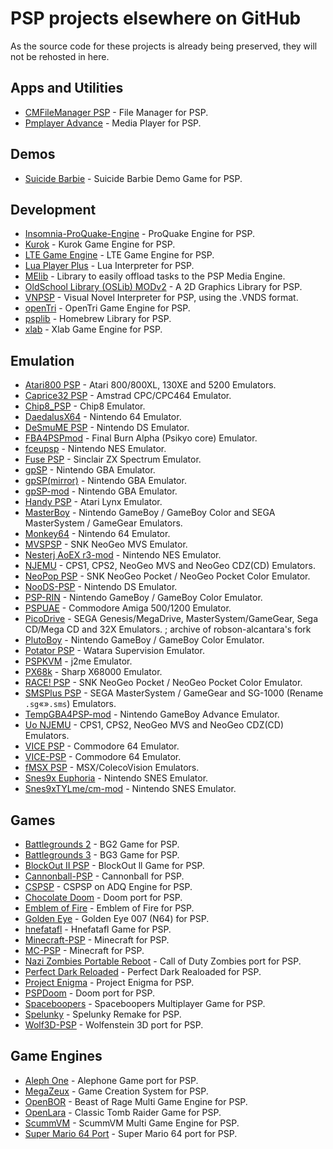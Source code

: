 # PSP projects elsewhere on GitHub

As the source code for these projects is already being preserved, they will not be rehosted in here.

## Apps and Utilities

- [CMFileManager PSP](https://github.com/joel16/CMFileManager-PSP) - File Manager for PSP.
- [Pmplayer Advance](https://github.com/ErikPshat/pmplayer-advance) - Media Player for PSP.

## Demos

- [Suicide Barbie](https://github.com/theblacklotus/suicide-barbie) - Suicide Barbie Demo Game for PSP.

## Development

- [Insomnia-ProQuake-Engine](https://github.com/darkduke606/Insomnia-ProQuake-Engine) - ProQuake Engine for PSP.
- [Kurok](https://github.com/TheMrIron2/kurok) - Kurok Game Engine for PSP. 
- [LTE Game Engine](https://github.com/luca1897/Lte-Game-Engine) - LTE Game Engine for PSP.
- [Lua Player Plus](https://github.com/Rinnegatamante/lua-player-plus) - Lua Interpreter for PSP.
- [MElib](https://github.com/IridescentRose/MElib) - Library to easily offload tasks to the PSP Media Engine.
- [OldSchool Library (OSLib) MODv2](https://github.com/dogo/oslibmodv2) - A 2D Graphics Library for PSP.
- [VNPSP](https://github.com/liclac/VNPSP) - Visual Novel Interpreter for PSP, using the .VNDS format. 
- [openTri](https://github.com/albe/openTri) - OpenTri Game Engine for PSP.
- [psplib](https://github.com/0xe1f/psplib) - Homebrew Library for PSP.
- [xlab](https://github.com/xfacter/xlab) - Xlab Game Engine for PSP.

## Emulation

- [Atari800 PSP](https://github.com/8bitpsp/atari800) - Atari 800/800XL, 130XE and 5200 Emulators.
- [Caprice32 PSP](https://github.com/8bitpsp/caprice32) - Amstrad CPC/CPC464 Emulator.
- [Chip8_PSP](https://github.com/stacksta/chip8_psp) - Chip8 Emulator.
- [DaedalusX64](https://github.com/DaedalusX64/daedalus) - Nintendo 64 Emulator.
- [DeSmuME PSP](https://github.com/themriron2/desmume-psp) - Nintendo DS Emulator.
- [FBA4PSPmod](https://github.com/rereprep/FBA4PSPmod) - Final Burn Alpha (Psikyo core) Emulator.
- [fceupsp](https://github.com/phoe-nix/fceupsp) - Nintendo NES Emulator.
- [Fuse PSP](https://github.com/8bitpsp/fuse) - Sinclair ZX Spectrum Emulator.
- [gpSP](https://github.com/BASLQC/gPSP) - Nintendo GBA Emulator.
- [gpSP(mirror)](https://github.com/cedricwaltercson/gpsp) - Nintendo GBA Emulator.
- [gpSP-mod](https://github.com/BASLQC/gPSP-mod) - Nintendo GBA Emulator.
- [Handy PSP](https://github.com/8bitpsp/handy) - Atari Lynx Emulator.
- [MasterBoy](https://github.com/wodim/MasterBoy) - Nintendo GameBoy / GameBoy Color and SEGA MasterSystem / GameGear Emulators.
- [Monkey64](https://github.com/TheMrIron2/Monkey64) - Nintendo 64 Emulator.
- [MVSPSP](https://github.com/swarzesherz/mvspsp) - SNK NeoGeo MVS Emulator.
- [Nesterj AoEX r3-mod](https://github.com/rinrin-/NesterJ_AoEX_R3) - Nintendo NES Emulator.
- [NJEMU](https://github.com/phoe-nix/NJEMU) - CPS1, CPS2, NeoGeo MVS and NeoGeo CDZ(CD) Emulators.
- [NeoPop PSP](https://github.com/8bitpsp/neopop) - SNK NeoGeo Pocket / NeoGeo Pocket Color Emulator.
- [NooDS-PSP](https://github.com/Xiro28/NooDS-PSP) - Nintendo DS Emulator.
- [PSP-RIN](https://github.com/mbarczak/psp_rin) - Nintendo GameBoy / GameBoy Color Emulator.
- [PSPUAE](https://github.com/HoraceAndTheSpider/PSPUAE) - Commodore Amiga 500/1200 Emulator.
- [PicoDrive](https://github.com/pumpkinlink/picodrive) - SEGA Genesis/MegaDrive, MasterSystem/GameGear, Sega CD/Mega CD and 32X Emulators. ; archive of robson-alcantara's fork
- [PlutoBoy](https://github.com/RossMeikleham/PlutoBoy) - Nintendo GameBoy / GameBoy Color Emulator.
- [Potator PSP](https://github.com/infval/potator-psp-akop) - Watara Supervision Emulator.
- [PSPKVM](https://github.com/vadosnaprimer/pspkvm) - j2me Emulator.
- [PX68k](https://github.com/hissorii/px68k) - Sharp X68000 Emulator.
- [RACE! PSP](https://github.com/8bitpsp/race) - SNK NeoGeo Pocket / NeoGeo Pocket Color Emulator.
- [SMSPlus PSP](https://github.com/8bitpsp/smsplus) - SEGA MasterSystem / GameGear and SG-1000 (Rename <code>.sg</code>«»<code>.sms</code>) Emulators.
- [TempGBA4PSP-mod](https://github.com/phoe-nix/TempGBA4PSP-mod) - Nintendo GameBoy Advance Emulator.
- [Uo NJEMU](https://github.com/173210/mvspsp/releases/tag/r5) - CPS1, CPS2, NeoGeo MVS and NeoGeo CDZ(CD) Emulators.
- [VICE PSP](https://github.com/8bitpsp/vice) - Commodore 64 Emulator.
- [VICE-PSP](https://github.com/rsn8887/pspvice) - Commodore 64 Emulator.
- [fMSX PSP](https://github.com/8bitpsp/fms) - MSX/ColecoVision Emulators.
- [Snes9x Euphoria](https://github.com/BASLQC/snes9x-euphoria) - Nintendo SNES Emulator.
- [Snes9xTYLme/cm-mod](https://github.com/esmjanus/snes9xTYL) - Nintendo SNES Emulator.

## Games

- [Battlegrounds 2](https://github.com/xfacter/battlegrounds2) - BG2 Game for PSP.
- [Battlegrounds 3](https://github.com/xfacter/battlegrounds3) - BG3 Game for PSP.
- [BlockOut II PSP](https://github.com/bomblik/BlockOut_II_PSP) - BlockOut ll Game for PSP.
- [Cannonball-PSP](https://github.com/TheMrIron2/cannonball-PSP) - Cannonball for PSP.
- [CSPSP](https://github.com/st1x51/CSPSP_ADQ) - CSPSP on ADQ Engine for PSP.
- [Chocolate Doom](https://github.com/mwpenny/chocolate-doom-psp) - Doom port for PSP.
- [Emblem of Fire](https://github.com/TheMrIron2/Emblem-of-Fire) - Emblem of Fire for PSP.
- [Golden Eye](https://github.com/TheMrIron2/goldeneye-psp) - Golden Eye 007 (N64) for PSP.
- [hnefatafl](https://github.com/TheMrIron2/hnefatafl-psp) - Hnefatafl Game for PSP.
- [Minecraft-PSP](https://github.com/Woolio/Minecraft-PSP) - Minecraft for PSP.
- [MC-PSP](https://github.com/IridescentRose/MC-PSP) - Minecraft for PSP.
- [Nazi Zombies Portable Reboot](https://github.com/thyjukki/nzp-reboot/) - Call of Duty Zombies port for PSP.
- [Perfect Dark Reloaded](https://github.com/TheMrIron2/Perfect-Dark-Reloaded) - Perfect Dark Realoaded for PSP.
- [Project Enigma](https://github.com/TheMrIron2/project-enigma) - Project Enigma for PSP.
- [PSPDoom](https://github.com/z2442/PSPDoom) - Doom port for PSP.
- [Spaceboopers](https://github.com/nikp123/spaceboopers) - Spaceboopers Multiplayer Game for PSP.
- [Spelunky](https://github.com/dbeef/spelunky-psp) - Spelunky Remake for PSP.
- [Wolf3D-PSP](https://github.com/BenMcLean/Wolf3D-PSP) - Wolfenstein 3D port for PSP.

## Game Engines

- [Aleph One](https://github.com/Aleph-One-Marathon/alephone-psp) - Alephone Game port for PSP.
- [MegaZeux](https://github.com/AliceLR/megazeux/) - Game Creation System for PSP.
- [OpenBOR](https://github.com/DCurrent/openbor) - Beast of Rage Multi Game Engine for PSP.
- [OpenLara](https://github.com/XProger/OpenLara/releases/tag/20180524) - Classic Tomb Raider Game for PSP.
- [ScummVM](https://github.com/rsn8887/scummvm/releases/tag/2.1.0git-rsn8887.30) - ScummVM Multi Game Engine for PSP.
- [Super Mario 64 Port](https://github.com/z2442/sm64-port) - Super Mario 64 port for PSP.
